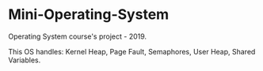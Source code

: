 # Mini-Operating-System
Operating System course's project - 2019.

This OS handles: Kernel Heap, Page Fault, Semaphores, User Heap, Shared Variables.
